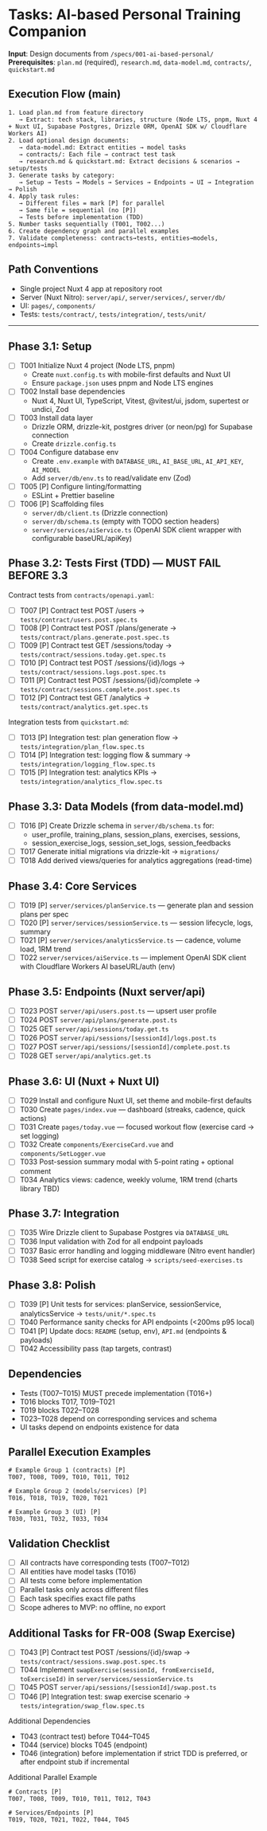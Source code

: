 # Tasks: AI-based Personal Training Companion

**Input**: Design documents from `/specs/001-ai-based-personal/`
**Prerequisites**: `plan.md` (required), `research.md`, `data-model.md`, `contracts/`, `quickstart.md`

## Execution Flow (main)
```
1. Load plan.md from feature directory
   → Extract: tech stack, libraries, structure (Node LTS, pnpm, Nuxt 4 + Nuxt UI, Supabase Postgres, Drizzle ORM, OpenAI SDK w/ Cloudflare Workers AI)
2. Load optional design documents:
   → data-model.md: Extract entities → model tasks
   → contracts/: Each file → contract test task
   → research.md & quickstart.md: Extract decisions & scenarios → setup/tests
3. Generate tasks by category:
   → Setup → Tests → Models → Services → Endpoints → UI → Integration → Polish
4. Apply task rules:
   → Different files = mark [P] for parallel
   → Same file = sequential (no [P])
   → Tests before implementation (TDD)
5. Number tasks sequentially (T001, T002...)
6. Create dependency graph and parallel examples
7. Validate completeness: contracts→tests, entities→models, endpoints→impl
```

## Path Conventions
- Single project Nuxt 4 app at repository root
- Server (Nuxt Nitro): `server/api/`, `server/services/`, `server/db/`
- UI: `pages/`, `components/`
- Tests: `tests/contract/`, `tests/integration/`, `tests/unit/`

---

## Phase 3.1: Setup
- [ ] T001 Initialize Nuxt 4 project (Node LTS, pnpm)
  - Create `nuxt.config.ts` with mobile-first defaults and Nuxt UI
  - Ensure `package.json` uses pnpm and Node LTS engines
- [ ] T002 Install base dependencies
  - Nuxt 4, Nuxt UI, TypeScript, Vitest, @vitest/ui, jsdom, supertest or undici, Zod
- [ ] T003 Install data layer
  - Drizzle ORM, drizzle-kit, postgres driver (or neon/pg) for Supabase connection
  - Create `drizzle.config.ts`
- [ ] T004 Configure database env
  - Create `.env.example` with `DATABASE_URL`, `AI_BASE_URL`, `AI_API_KEY`, `AI_MODEL`
  - Add `server/db/env.ts` to read/validate env (Zod)
- [ ] T005 [P] Configure linting/formatting
  - ESLint + Prettier baseline
- [ ] T006 [P] Scaffolding files
  - `server/db/client.ts` (Drizzle connection)
  - `server/db/schema.ts` (empty with TODO section headers)
  - `server/services/aiService.ts` (OpenAI SDK client wrapper with configurable baseURL/apiKey)

## Phase 3.2: Tests First (TDD) — MUST FAIL BEFORE 3.3
Contract tests from `contracts/openapi.yaml`:
- [ ] T007 [P] Contract test POST /users → `tests/contract/users.post.spec.ts`
- [ ] T008 [P] Contract test POST /plans/generate → `tests/contract/plans.generate.post.spec.ts`
- [ ] T009 [P] Contract test GET /sessions/today → `tests/contract/sessions.today.get.spec.ts`
- [ ] T010 [P] Contract test POST /sessions/{id}/logs → `tests/contract/sessions.logs.post.spec.ts`
- [ ] T011 [P] Contract test POST /sessions/{id}/complete → `tests/contract/sessions.complete.post.spec.ts`
- [ ] T012 [P] Contract test GET /analytics → `tests/contract/analytics.get.spec.ts`

Integration tests from `quickstart.md`:
- [ ] T013 [P] Integration test: plan generation flow → `tests/integration/plan_flow.spec.ts`
- [ ] T014 [P] Integration test: logging flow & summary → `tests/integration/logging_flow.spec.ts`
- [ ] T015 [P] Integration test: analytics KPIs → `tests/integration/analytics_flow.spec.ts`

## Phase 3.3: Data Models (from data-model.md)
- [ ] T016 [P] Create Drizzle schema in `server/db/schema.ts` for:
  - user_profile, training_plans, session_plans, exercises, sessions,
  - session_exercise_logs, session_set_logs, session_feedbacks
- [ ] T017 Generate initial migrations via drizzle-kit → `migrations/`
- [ ] T018 Add derived views/queries for analytics aggregations (read-time)

## Phase 3.4: Core Services
- [ ] T019 [P] `server/services/planService.ts` — generate plan and session plans per spec
- [ ] T020 [P] `server/services/sessionService.ts` — session lifecycle, logs, summary
- [ ] T021 [P] `server/services/analyticsService.ts` — cadence, volume load, 1RM trend
- [ ] T022 `server/services/aiService.ts` — implement OpenAI SDK client with Cloudflare Workers AI baseURL/auth (env)

## Phase 3.5: Endpoints (Nuxt server/api)
- [ ] T023 POST `server/api/users.post.ts` — upsert user profile
- [ ] T024 POST `server/api/plans/generate.post.ts`
- [ ] T025 GET `server/api/sessions/today.get.ts`
- [ ] T026 POST `server/api/sessions/[sessionId]/logs.post.ts`
- [ ] T027 POST `server/api/sessions/[sessionId]/complete.post.ts`
- [ ] T028 GET `server/api/analytics.get.ts`

## Phase 3.6: UI (Nuxt + Nuxt UI)
- [ ] T029 Install and configure Nuxt UI, set theme and mobile-first defaults
- [ ] T030 Create `pages/index.vue` — dashboard (streaks, cadence, quick actions)
- [ ] T031 Create `pages/today.vue` — focused workout flow (exercise card → set logging)
- [ ] T032 Create `components/ExerciseCard.vue` and `components/SetLogger.vue`
- [ ] T033 Post-session summary modal with 5-point rating + optional comment
- [ ] T034 Analytics views: cadence, weekly volume, 1RM trend (charts library TBD)

## Phase 3.7: Integration
- [ ] T035 Wire Drizzle client to Supabase Postgres via `DATABASE_URL`
- [ ] T036 Input validation with Zod for all endpoint payloads
- [ ] T037 Basic error handling and logging middleware (Nitro event handler)
- [ ] T038 Seed script for exercise catalog → `scripts/seed-exercises.ts`

## Phase 3.8: Polish
- [ ] T039 [P] Unit tests for services: planService, sessionService, analyticsService → `tests/unit/*.spec.ts`
- [ ] T040 Performance sanity checks for API endpoints (<200ms p95 local)
- [ ] T041 [P] Update docs: `README` (setup, env), `API.md` (endpoints & payloads)
- [ ] T042 Accessibility pass (tap targets, contrast)

## Dependencies
- Tests (T007–T015) MUST precede implementation (T016+)
- T016 blocks T017, T019–T021
- T019 blocks T022–T028
- T023–T028 depend on corresponding services and schema
- UI tasks depend on endpoints existence for data

## Parallel Execution Examples
```
# Example Group 1 (contracts) [P]
T007, T008, T009, T010, T011, T012

# Example Group 2 (models/services) [P]
T016, T018, T019, T020, T021

# Example Group 3 (UI) [P]
T030, T031, T032, T033, T034
```

## Validation Checklist
- [ ] All contracts have corresponding tests (T007–T012)
- [ ] All entities have model tasks (T016)
- [ ] All tests come before implementation
- [ ] Parallel tasks only across different files
- [ ] Each task specifies exact file paths
- [ ] Scope adheres to MVP: no offline, no export

## Additional Tasks for FR-008 (Swap Exercise)

- [ ] T043 [P] Contract test POST /sessions/{id}/swap → `tests/contract/sessions.swap.post.spec.ts`
- [ ] T044 Implement `swapExercise(sessionId, fromExerciseId, toExerciseId)` in `server/services/sessionService.ts`
- [ ] T045 POST `server/api/sessions/[sessionId]/swap.post.ts`
- [ ] T046 [P] Integration test: swap exercise scenario → `tests/integration/swap_flow.spec.ts`

Additional Dependencies
- T043 (contract test) before T044–T045
- T044 (service) blocks T045 (endpoint)
- T046 (integration) before implementation if strict TDD is preferred, or after endpoint stub if incremental

Additional Parallel Example
```
# Contracts [P]
T007, T008, T009, T010, T011, T012, T043

# Services/Endpoints [P]
T019, T020, T021, T022, T044, T045
```
